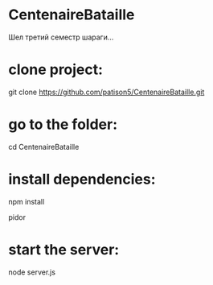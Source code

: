 # CentenaireBataille

Шел третий семестр шараги...








# clone project:

git clone https://github.com/patison5/CentenaireBataille.git








# go to the folder:

cd CentenaireBataille








# install dependencies:

npm install


pidor





# start the server:

node server.js
